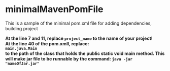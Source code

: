 # minimalMavenPomFile
This is a sample of the minimal pom.xml file for adding dependencies, building project

<b>
At the line 7 and 11, replace <code>project_name</code> to the name of your project!<br>
At the line 40 of the pom.xmll, replace:<br>
<code>main.java.Main</code><br>
 to the path of the class that holds the public static void main method. This will make jar file  to be runnable
 by the command: <code>java -jar "nameOfJar.jar"</code>

</br>
